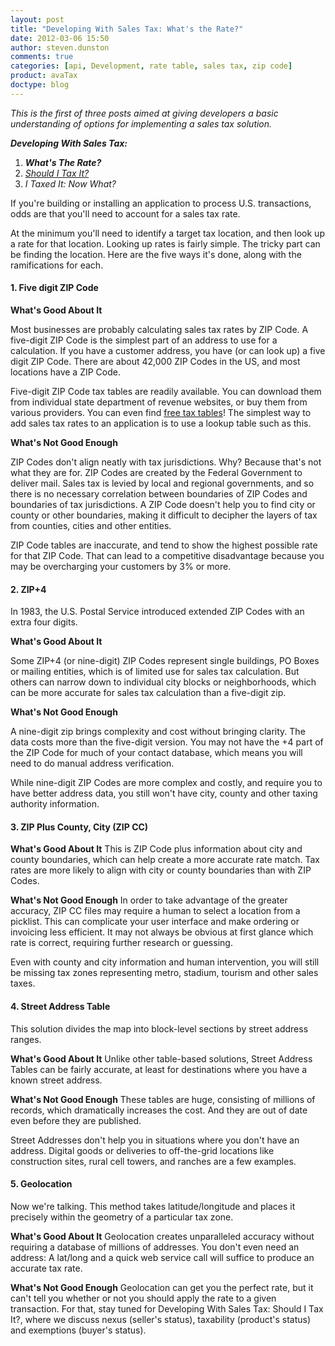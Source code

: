 ```yaml
---
layout: post
title: "Developing With Sales Tax: What's the Rate?"
date: 2012-03-06 15:50
author: steven.dunston
comments: true
categories: [api, Development, rate table, sales tax, zip code]
product: avaTax
doctype: blog
---
```

<em>This is the first of three posts aimed at giving developers a basic understanding of options for implementing a sales tax solution.</em>

<strong><em>Developing With Sales Tax:</em></strong>
<ol>
	<li><em><strong>What's The Rate?</strong></em></li>
	<li><em><a href="/blog/2012/03/20/developing-with-sales-tax-should-i-tax-it/">Should I Tax It?</a></em></li>
	<li><em>I Taxed It: Now What?</em></li>
</ol>
If you're building or installing an application to process U.S. transactions, odds are that you'll need to account for a sales tax rate.

At the minimum you'll need to identify a target tax location, and then look up a rate for that location. Looking up rates is fairly simple. The tricky part can be finding the location. Here are the five ways it's done, along with the ramifications for each.<!--more-->
<h4>1. Five digit ZIP Code</h4>
<strong>What's Good About It</strong>

Most businesses are probably calculating sales tax rates by ZIP Code. A five-digit ZIP Code is the simplest part of an address to use for a calculation. If you have a customer address, you have (or can look up) a five digit ZIP Code. There are about 42,000 ZIP Codes in the US, and most locations have a ZIP Code.

Five-digit ZIP Code tax tables are readily available. You can download them from individual state department of revenue websites, or buy them from various providers. You can even find <a href="http://www.taxrates.com/state-rates/">free tax tables</a>! The simplest way to add sales tax rates to an application is to use a lookup table such as this.

<strong>What's Not Good Enough</strong>

ZIP Codes don't align neatly with tax jurisdictions. Why? Because that's not what they are for. ZIP Codes are created by the Federal Government to deliver mail. Sales tax is levied by local and regional governments, and so there is no necessary correlation between boundaries of ZIP Codes and boundaries of tax jurisdictions. A ZIP Code doesn't help you to find city or county or other boundaries, making it difficult to decipher the layers of tax from counties, cities and other entities.

ZIP Code tables are inaccurate, and tend to show the highest possible rate for that ZIP Code. That can lead to a competitive disadvantage because you may be overcharging your customers by 3% or more.
<h4>2. ZIP+4</h4>
In 1983, the U.S. Postal Service introduced extended ZIP Codes with an extra four digits.

<strong>What's Good About It</strong>

Some ZIP+4 (or nine-digit) ZIP Codes represent single buildings, PO Boxes or mailing entities, which is of limited use for sales tax calculation. But others can narrow down to individual city blocks or neighborhoods, which can be more accurate for sales tax calculation than a five-digit zip.

<strong>What's Not Good Enough</strong>

A nine-digit zip brings complexity and cost without bringing clarity. The data costs more than the five-digit version. You may not have the +4 part of the ZIP Code for much of your contact database, which means you will need to do manual address verification.

While nine-digit ZIP Codes are more complex and costly, and require you to have better address data, you still won't have city, county and other taxing authority information.
<h4>3. ZIP Plus County, City (ZIP CC)</h4>
<strong>What's Good About It</strong>
This is ZIP Code plus information about city and county boundaries, which can help create a more accurate rate match. Tax rates are more likely to align with city or county boundaries than with ZIP Codes.

<strong>What's Not Good Enough</strong>
In order to take advantage of the greater accuracy, ZIP CC files may require a human to select a location from a picklist. This can complicate your user interface and make ordering or invoicing less efficient. It may not always be obvious at first glance which rate is correct, requiring further research or guessing.

Even with county and city information and human intervention, you will still be missing tax zones representing metro, stadium, tourism and other sales taxes.
<h4>4. Street Address Table</h4>
This solution divides the map into block-level sections by street address ranges.

<strong>What's Good About It</strong>
Unlike other table-based solutions, Street Address Tables can be fairly accurate, at least for destinations where you have a known street address.

<strong>What's Not Good Enough</strong>
These tables are huge, consisting of millions of records, which dramatically increases the cost. And they are out of date even before they are published.

Street Addresses don't help you in situations where you don't have an address. Digital goods or deliveries to off-the-grid locations like construction sites, rural cell towers, and ranches are a few examples.
<h4>5. Geolocation</h4>
Now we're talking. This method takes latitude/longitude and places it precisely within the geometry of a particular tax zone.

<strong>What's Good About It</strong>
Geolocation creates unparalleled accuracy without requiring a database of millions of addresses. You don't even need an address: A lat/long and a quick web service call will suffice to produce an accurate tax rate.

<strong>What's Not Good Enough</strong>
Geolocation can get you the perfect rate, but it can't tell you whether or not you should apply the rate to a given transaction. For that, stay tuned for Developing With Sales Tax: Should I Tax It?, where we discuss nexus (seller's status), taxability (product's status) and exemptions (buyer's status).
